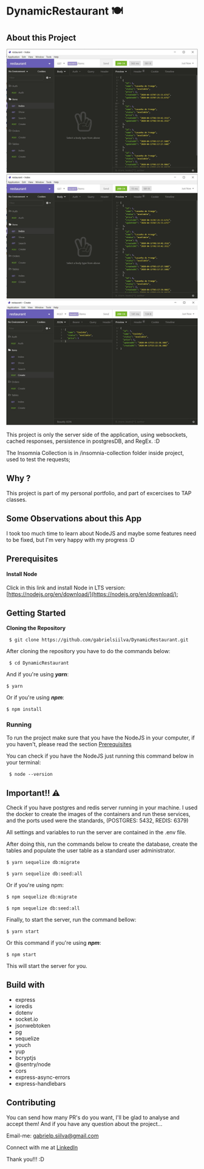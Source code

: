 # DynamicRestaurant 🍽


## About this Project

![WithoutCache](/assets/WithoutCache.jpeg)
![WithCache](/assets/WithCache.jpeg)
![CreateNewItem](/assets/CreateItem.jpeg)

This project is only the server side of the application, using websockets, cached responses, persistence in postgresDB, and RegEx. :D

The Insomnia Collection is in /insomnia-collection folder inside project, used to test the requests;

## Why ?

This project is part of my personal portfolio, and part of excercises to TAP classes.

## Some Observations about this App

I took too much time to learn about NodeJS and maybe some features need to be fixed, but I'm very happy with my progress :D

## Prerequisites

#### Install Node
Click in this link and install Node in LTS version: [https://nodejs.org/en/download/](https://nodejs.org/en/download/);

## Getting Started

**Cloning the Repository**

```
 $ git clone https://github.com/gabrielsiilva/DynamicRestaurant.git

```

After cloning the repository you have to do the commands below:

```
 $ cd DynamicRestaurant

```

And if you're using  _**yarn**_:

```
$ yarn

```

Or if you're using  _**npm**_:

```
$ npm install
```

### Running

To run the project make sure that you have the NodeJS in your computer, if you haven't, please read the section  [Prerequisites](https://github.com/gabrielsiilva/DynamicRestaurant/tree/master#prerequisites)

You can check if you have the NodeJS just running this command below in your terminal:

```
 $ node --version

```

## Important!! ⚠

Check if you have postgres and redis server running in your machine.
I used the docker to create the images of the containers and run these services,
and the ports used were the standards, (POSTGRES: 5432, REDIS: 6379)

All settings and variables to run the server are contained in the .env file.

After doing this, run the commands below to create the database, create the tables and populate the user table as a standard user administrator.

```
$ yarn sequelize db:migrate

```

```
$ yarn sequelize db:seed:all

```

Or if you're using npm:

```
$ npm sequelize db:migrate

```

```
$ npm sequelize db:seed:all

```

Finally, to start the server, run the command bellow:

```
$ yarn start

```

Or this command if you're using  _**npm**_:

```
$ npm start

```

This will start the server for you.


## Build with
- express
- ioredis
- dotenv
- socket.io
- jsonwebtoken
- pg
- sequelize
- youch
- yup
- bcryptjs
- @sentry/node
- cors
- express-async-errors
- express-handlebars


## Contributing

You can send how many PR's do you want, I'll be glad to analyse and accept them! And if you have any question about the project...

Email-me:  [gabrielp.siilva@gmail.com](mailto:gabrielp.siilva@gmail.com)

Connect with me at  [LinkedIn](https://www.linkedin.com/in/gabrielsiilva/)

Thank you!!! :D
